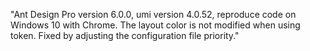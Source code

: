 "Ant Design Pro version 6.0.0, umi version 4.0.52, reproduce code on Windows 10 with Chrome. The layout color is not modified when using token. Fixed by adjusting the configuration file priority."
